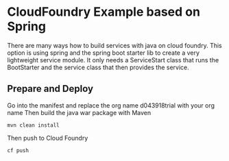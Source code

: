 # CloudFoundry Example based on Spring

There are many ways how to build services with java on cloud foundry. This option is using spring and the spring boot starter lib to create a very lightweight service module. It only needs a ServiceStart class that runs the BootStarter and the service class that then provides the service.    

## Prepare and Deploy

Go into the manifest and replace the org name d043918trial with your org name
Then build the java war package with Maven
```
mvn clean install
```
Then push to Cloud Foundry
```
cf push
```


